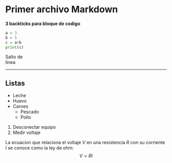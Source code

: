 # Primer archivo Markdown #
**3 backticks para bloque de codigo**
```Python
a = 3
b = 5
c = a+b
print(c)
```
Salto de <br/> linea
***
## Listas ##
- Leche
- Huevo
- Carnes
    - Pescado
    - Pollo
1. Desconectar equipo
2. Medir voltaje

La ecuacion que relaciona el voltaje $V$ en una resistencia $R$ con su corriente $I$ se conoce como la ley de ohm:<br/>
$$V = RI$$ 
